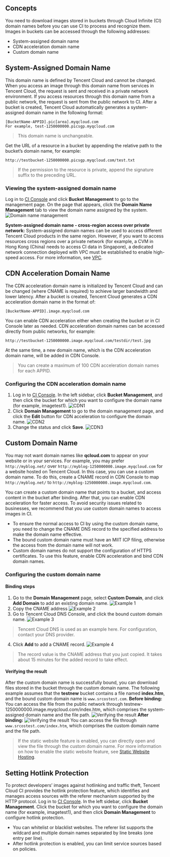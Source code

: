 ## Concepts
You need to download images stored in buckets through Cloud Infinite (CI) domain names before you can use CI to process and recognize them.
Images in buckets can be accessed through the following addresses:
- System-assigned domain name
- CDN acceleration domain name
- Custom domain name

## System-Assigned Domain Name
This domain name is defined by Tencent Cloud and cannot be changed. When you access an image through this domain name from services in Tencent Cloud, the request is sent and received in a private network environment. If you access resources through this domain name from a public network, the request is sent from the public network to CI. After a bucket is created, Tencent Cloud automatically generates a system-assigned domain name in the following format:
```
[BucketName-APPID].pic[area].myqcloud.com
For example, test-1250000000.picsgp.myqcloud.com
```

>This domain name is unchangeable.


Get the URL of a resource in a bucket by appending the relative path to the bucket’s domain name, for example:
```
http://testbucket-1250000000.picsgp.myqcloud.com/test.txt
```

>If the permission to the resource is private, append the signature suffix to the preceding URL.


### Viewing the system-assigned domain name
Log in to [CI Console](https://console.cloud.tencent.com/ci) and click **Bucket Management** to go to the management page. On the page that appears, click the **Domain Name Management** tab to view the domain name assigned by the system.
![Domain name management](https://main.qcloudimg.com/raw/18c0384e4cc5a0c72c550f7dded138f1.png)

**System-assigned domain name - cross-region access over private network:** System-assigned domain names can be used to access different Tencent Cloud products in the same region. However, if you want to access resources cross regions over a private network (for example, a CVM in Hong Kong (China) needs to access CI data in Singapore), a dedicated network connection deployed with VPC must be established to enable high-speed access. For more information, see [VPC](https://intl.cloud.tencent.com/product/vpc).


## CDN Acceleration Domain Name
The CDN acceleration domain name is initialized by Tencent Cloud and can be changed (where CNAME is required) to achieve larger bandwidth and lower latency. After a bucket is created, Tencent Cloud generates a CDN acceleration domain name in the format of:
```
[BucketName-APPID].image.myqcloud.com
```

You can enable CDN acceleration either when creating the bucket or in CI Console later as needed. CDN acceleration domain names can be accessed directly from public networks, for example:
```
http://testbucket-1250000000.image.myqcloud.com/testdir/test.jpg
```
At the same time, a new domain name, which is the CDN acceleration domain name, will be added in CDN Console.

>You can create a maximum of 100 CDN acceleration domain names for each APPID.


### Configuring the CDN acceleration domain name
1. Log in to [CI Console](https://console.cloud.tencent.com/ci). In the left sidebar, click **Bucket Management**, and then click the bucket for which you want to configure the domain name (for example, imagetest1).
![CDN1](https://main.qcloudimg.com/raw/5babf965dede77f1a0b4bf7b307b0d17.png)
2. Click **Domain Management** to go to the domain management page, and click the **Edit** button for CDN acceleration to configure the domain name.
![CDN2](https://main.qcloudimg.com/raw/cecb03ee36e772faa07c07ba14a09ba3.png)
3. Change the status and click **Save**.
![CDN3](https://main.qcloudimg.com/raw/b4d2b07d4475c738f064825fd089c33f.png)

## Custom Domain Name
You may not want domain names like **qcloud.com** to appear on your website or in your services. For example, you may prefer `http://myblog.net/` over `http://myblog-1250000000.image.myqcloud.com` for a website hosted on Tencent Cloud. In this case, you can use a custom domain name. To do this, create a CNAME record in CDN Console to map `http://myblog.net/` to `http://myblog-1250000000.image.myqcloud.com`.

You can create a custom domain name that points to a bucket, and access content in the bucket after binding. After that, you can enable CDN acceleration for faster access. To avoid security issues related to businesses, we recommend that you use custom domain names to access images in CI.
>
- To ensure the normal access to CI by using the custom domain name, you need to change the CNAME DNS record to the specified address to make the domain name effective.
- The bound custom domain name must have an MIIT ICP filing, otherwise the access from the domain name will not work.
- Custom domain names do not support the configuration of HTTPS certificates. To use this feature, enable CDN acceleration and bind CDN domain names.

### Configuring the custom domain name
#### Binding steps
1. Go to the **Domain Management** page, select **Custom Domain**, and click **Add Domain** to add an existing domain name.
![Example 1](https://main.qcloudimg.com/raw/aa49f743b5c671f5dd7e26622560eb82.png)
2. Copy the CNAME address
![Example 2](https://mc.qcloudimg.com/static/img/86d0429283502cc3f13593ea77a2330f/image.png)
3. Go to Tencent Cloud DNS Console, and click the bound custom domain name.
![Example 3](https://main.qcloudimg.com/raw/56e43e68a65383896809c10802e5542f.png)
>Tencent Cloud DNS is used as an example here. For configuration, contact your DNS provider.

4. Click **Add** to add a CNAME record.
![Example 4](https://main.qcloudimg.com/raw/ad59496dd74d261e84da91ed8a2b2462.png)
>The record value is the CNAME address that you just copied. It takes about 15 minutes for the added record to take effect. 


#### Verifying the result
After the custom domain name is successfully bound, you can download files stored in the bucket through the custom domain name. The following example assumes that the **testnew** bucket contains a file named **index.htm**, and the bound custom domain name is `www.srcostest.com`.
**Before binding:**
You can access the file from the public network through testnew-1250000000.image.myqcloud.com/index.htm, which comprises the system-assigned domain name and the file path.
![Verifying the result](//mc.qcloudimg.com/static/img/9f9abfe04c8c6d43fa677c82eb8cfb8d/image.png)
**After binding:**
![Verifying the result](//mc.qcloudimg.com/static/img/ddb68254d81f45fa27d4cef7d533c1c0/image.png)
You can access the file through `www.srcostest.com/index.htm`, which comprises the custom domain name and the file path.

>If the static website feature is enabled, you can directly open and view the file through the custom domain name. For more information on how to enable the static website feature, see [Static Website Hosting](https://intl.cloud.tencent.com/document/product/436/14984).


## Setting Hotlink Protection

To protect developers’ images against hotlinking and traffic theft, Tencent Cloud CI provides the hotlink protection feature, which identifies and manages access sources with the referer mechanism supported by the HTTP protocol.
Log in to [CI Console](https://console.cloud.tencent.com/ci). In the left sidebar, click **Bucket Management**. Click the bucket for which you want to configure the domain name (for example, imagetest1), and then click **Domain Management** to configure hotlink protection.

>
- You can whitelist or blacklist websites. The referer list supports the wildcard and multiple domain names separated by line breaks (one entry per line).
- After hotlink protection is enabled, you can limit service sources based on policies.